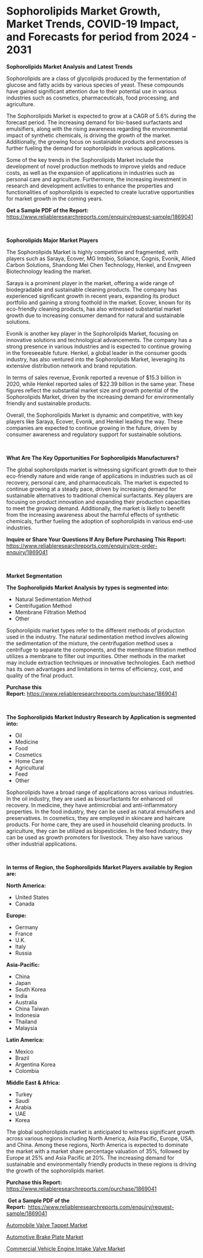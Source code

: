 <p><h1>Sophorolipids Market Growth, Market Trends, COVID-19 Impact, and Forecasts for period from 2024 - 2031</h1></p><p><strong>Sophorolipids Market Analysis and Latest Trends</strong></p>
<p><p>Sophorolipids are a class of glycolipids produced by the fermentation of glucose and fatty acids by various species of yeast. These compounds have gained significant attention due to their potential use in various industries such as cosmetics, pharmaceuticals, food processing, and agriculture.</p><p>The Sophorolipids Market is expected to grow at a CAGR of 5.6% during the forecast period. The increasing demand for bio-based surfactants and emulsifiers, along with the rising awareness regarding the environmental impact of synthetic chemicals, is driving the growth of the market. Additionally, the growing focus on sustainable products and processes is further fueling the demand for sophorolipids in various applications.</p><p>Some of the key trends in the Sophorolipids Market include the development of novel production methods to improve yields and reduce costs, as well as the expansion of applications in industries such as personal care and agriculture. Furthermore, the increasing investment in research and development activities to enhance the properties and functionalities of sophorolipids is expected to create lucrative opportunities for market growth in the coming years.</p></p>
<p><strong>Get a Sample PDF of the Report:&nbsp;</strong> <a href="https://www.reliableresearchreports.com/enquiry/request-sample/1869041">https://www.reliableresearchreports.com/enquiry/request-sample/1869041</a></p>
<p>&nbsp;</p>
<p><strong>Sophorolipids Major Market Players</strong></p>
<p><p>The Sophorolipids Market is highly competitive and fragmented, with players such as Saraya, Ecover, MG Intobio, Soliance, Cognis, Evonik, Allied Carbon Solutions, Shandong Mei Chen Technology, Henkel, and Envgreen Biotechnology leading the market. </p><p>Saraya is a prominent player in the market, offering a wide range of biodegradable and sustainable cleaning products. The company has experienced significant growth in recent years, expanding its product portfolio and gaining a strong foothold in the market. Ecover, known for its eco-friendly cleaning products, has also witnessed substantial market growth due to increasing consumer demand for natural and sustainable solutions.</p><p>Evonik is another key player in the Sophorolipids Market, focusing on innovative solutions and technological advancements. The company has a strong presence in various industries and is expected to continue growing in the foreseeable future. Henkel, a global leader in the consumer goods industry, has also ventured into the Sophorolipids Market, leveraging its extensive distribution network and brand reputation.</p><p>In terms of sales revenue, Evonik reported a revenue of $15.3 billion in 2020, while Henkel reported sales of $22.39 billion in the same year. These figures reflect the substantial market size and growth potential of the Sophorolipids Market, driven by the increasing demand for environmentally friendly and sustainable products.</p><p>Overall, the Sophorolipids Market is dynamic and competitive, with key players like Saraya, Ecover, Evonik, and Henkel leading the way. These companies are expected to continue growing in the future, driven by consumer awareness and regulatory support for sustainable solutions.</p></p>
<p>&nbsp;</p>
<p><strong>What Are The Key Opportunities For Sophorolipids Manufacturers?</strong></p>
<p><p>The global sophorolipids market is witnessing significant growth due to their eco-friendly nature and wide range of applications in industries such as oil recovery, personal care, and pharmaceuticals. The market is expected to continue growing at a steady pace, driven by increasing demand for sustainable alternatives to traditional chemical surfactants. Key players are focusing on product innovation and expanding their production capacities to meet the growing demand. Additionally, the market is likely to benefit from the increasing awareness about the harmful effects of synthetic chemicals, further fueling the adoption of sophorolipids in various end-use industries.</p></p>
<p><strong>Inquire or Share Your Questions If Any Before Purchasing This Report:</strong> <a href="https://www.reliableresearchreports.com/enquiry/pre-order-enquiry/1869041">https://www.reliableresearchreports.com/enquiry/pre-order-enquiry/1869041</a></p>
<p>&nbsp;</p>
<p><strong>Market Segmentation</strong></p>
<p><strong>The Sophorolipids Market Analysis by types is segmented into:</strong></p>
<p><ul><li>Natural Sedimentation Method</li><li>Centrifugation Method</li><li>Membrane Filtration Method</li><li>Other</li></ul></p>
<p><p>Sophorolipids market types refer to the different methods of production used in the industry. The natural sedimentation method involves allowing the sedimentation of the mixture, the centrifugation method uses a centrifuge to separate the components, and the membrane filtration method utilizes a membrane to filter out impurities. Other methods in the market may include extraction techniques or innovative technologies. Each method has its own advantages and limitations in terms of efficiency, cost, and quality of the final product.</p></p>
<p><strong>Purchase this Report:&nbsp;</strong><a href="https://www.reliableresearchreports.com/purchase/1869041">https://www.reliableresearchreports.com/purchase/1869041</a></p>
<p>&nbsp;</p>
<p><strong>The Sophorolipids Market Industry Research by Application is segmented into:</strong></p>
<p><ul><li>Oil</li><li>Medicine</li><li>Food</li><li>Cosmetics</li><li>Home Care</li><li>Agricultural</li><li>Feed</li><li>Other</li></ul></p>
<p><p>Sophorolipids have a broad range of applications across various industries. In the oil industry, they are used as biosurfactants for enhanced oil recovery. In medicine, they have antimicrobial and anti-inflammatory properties. In the food industry, they can be used as natural emulsifiers and preservatives. In cosmetics, they are employed in skincare and haircare products. For home care, they are used in household cleaning products. In agriculture, they can be utilized as biopesticides. In the feed industry, they can be used as growth promoters for livestock. They also have various other industrial applications.</p></p>
<p>&nbsp;</p>
<p><strong>In terms of Region, the Sophorolipids Market Players available by Region are:</strong></p>
<p>
    <p> <strong> North America: </strong>
        <ul>
            <li>United States</li>
            <li>Canada</li>
        </ul>
        </p> 
    <p> <strong> Europe: </strong>
        <ul>
            <li>Germany</li>
            <li>France</li>
            <li>U.K.</li>
            <li>Italy</li>
            <li>Russia</li>
        </ul>
        </p> 
    <p> <strong> Asia-Pacific: </strong>
        <ul>
            <li>China</li>
            <li>Japan</li>
            <li>South Korea</li>
            <li>India</li>
            <li>Australia</li>
            <li>China Taiwan</li>
            <li>Indonesia</li>
            <li>Thailand</li>
            <li>Malaysia</li>
        </ul>
        </p> 
    <p> <strong> Latin America: </strong>
        <ul>
            <li>Mexico</li>
            <li>Brazil</li>
            <li>Argentina Korea</li>
            <li>Colombia</li>
        </ul>
        </p> 
    <p> <strong> Middle East & Africa: </strong>
        <ul>
            <li>Turkey</li>
            <li>Saudi</li>
            <li>Arabia</li>
            <li>UAE</li>
            <li>Korea</li>
        </ul>
    </p>
    </p>
<p><p>The global sophorolipids market is anticipated to witness significant growth across various regions including North America, Asia Pacific, Europe, USA, and China. Among these regions, North America is expected to dominate the market with a market share percentage valuation of 35%, followed by Europe at 25% and Asia Pacific at 20%. The increasing demand for sustainable and environmentally friendly products in these regions is driving the growth of the sophorolipids market.</p></p>
<p><strong>Purchase this Report: </strong><a href="https://www.reliableresearchreports.com/purchase/1869041">https://www.reliableresearchreports.com/purchase/1869041</a></p>
<p>&nbsp;<strong>Get a Sample PDF of the Report:&nbsp;&nbsp;</strong><a href="https://www.reliableresearchreports.com/enquiry/request-sample/1869041">https://www.reliableresearchreports.com/enquiry/request-sample/1869041</a></p>
<p><strong></strong></p>
<p><p><a href="https://view.publitas.com/reportprime-1/automobile-valve-tappet-market-size-global-industry-overview-market-segmentation-and-forecast-2023-to-2030/">Automobile Valve Tappet Market</a></p><p><a href="https://view.publitas.com/reportprime-1/decoding-the-automotive-brake-plate-market-a-deep-dive-into-the-latest-market-trends-market-segmentation-and-competitive-analysis/">Automotive Brake Plate Market</a></p><p><a href="https://view.publitas.com/reportprime-1/commercial-vehicle-engine-intake-valve-market-size-share-trends-analysis-report-by-application-regional-outlook-competitive-strategies-and-segment-forecasts-2023-2030/">Commercial Vehicle Engine Intake Valve Market</a></p></p>